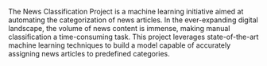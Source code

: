 The News Classification Project is a machine learning initiative aimed at automating the categorization of news articles. In the ever-expanding digital landscape, the volume of news content is immense, making manual classification a time-consuming task. This project leverages state-of-the-art machine learning techniques to build a model capable of accurately assigning news articles to predefined categories.
